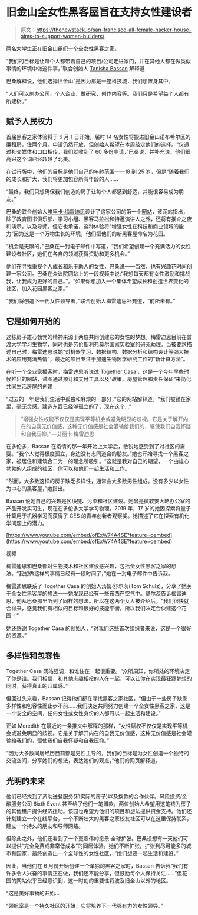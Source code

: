 # 旧金山全女性黑客屋旨在支持女性建设者

> 原文：<https://thenewstack.io/san-francisco-all-female-hacker-house-aims-to-support-women-builders/>

两名大学生正在旧金山组织一个全女性黑客之家。

“我们的目标是让每个人都带着自己的项目/公司走进家门，并在其他人都在做类似事情的环境中做这件事，”联合创始人 [Tanisha Bassan](https://www.linkedin.com/in/tanisha-bassan-b4b254141/) 解释道

巴桑解释说，他们选择旧金山“是因为那是一座科技城，我们想置身其中。

“人们可以创办公司、个人企业、做研究、创作内容等。我们只是希望每个人都有所建树。”

## 赋予人民权力

首届黑客之家体验将于 6 月 1 日开始，届时 14 名女性将搬进旧金山诺布希尔区的廉租房，住两个月。申请仍然开放，但创始人希望在本周敲定他们的选择。“仅通过社交媒体和口口相传，我们就收到了 60 多份申请，”巴桑说，并补充说，他们很高兴这个词已经超越了北美。

在试行版中，他们的目标是他们自己的年龄范围——18 到 25 岁，但是“随着我们的成长和扩大，我们将更加包容所有年龄的人……

“最终，我们只想确保我们创造的房子让每个人都感到舒适，并能很容易成为朋友。”

巴桑的联合创始人[埃里卡·梅雷迪思](https://www.linkedin.com/in/erika-meredith-0a8196190/)设计了这家公司的第一个[网站](https://www.enter-thegarden.com/)，该网站指出，除了教育图书俱乐部、学习小组、黑客马拉松和特邀演讲人之外，还将有推介之夜和演示，以及导师。但它也承诺，这种体验将“增强女性在科技和商业领域的能力”因为这是一个万物生长的环境，他们把他们的新黑客屋命名为花园。

“机会是无限的，”巴桑在一封电子邮件中写道，“我们希望创建一个充满活力的女性建设者社区，她们在各自的领域获得资助和更多机会。”

他们在寻找重视个人成长和乐于助人的女性，巴桑说——当然，也有兴趣花时间创建一家公司。巴桑在众议院网站上的一段视频中说:“我想每天都有女性激励和挑战我，让我成为更好的自己。”。“如果你想加入一个集体希望成长和创造世界变化的社区，加入花园黑客之家。”

“我们将创造下一代女性领导者，”联合创始人梅雷迪思补充道，“前所未有。”

## 它是如何开始的

这栋房子雄心勃勃的精神来源于两位共同创建它的女性的梦想。梅雷迪思目前在普渡大学学习生物学，同时也是劳伦斯利弗莫尔国家实验室的研究助理。当被要求描述自己时，梅雷迪思说她“对机器学习、数据结构、数据分析和结构设计等强大技术的应用充满热情”，最近的项目专注于加速生物医学研究工作的“新计算方法”。

在听一个企业家播客时，梅雷迪思听说过 [Together Casa](https://www.together.casa/) ，这是一个今年早些时候推出的网站，试图通过预订和支付工具以及“政策、房屋管理和责任保证”来简化共同生活房屋的创建

“过去的一年是我们生活中孤独和麻烦的一部分，”它的网站解释道。“我们被锁在家里，毫无灵感。建造东西已经够孤立的了，现在这个…”

> “增强女性权能不仅仅是实现平等机会或避免明显的歧视。它是关于解开内在的自我无价值感，这种无价值感是社会灌输给我们的，驱使我们自我怀疑和自我压抑。”—艾丽卡·梅雷迪思

在多伦多，Bassan 在疫情的那一年开始上大学后，敏锐地感受到了对社区的需要。“我个人觉得极度孤立，身边没有志同道合的朋友。”她也开始寻找一个黑客之家，被居住和建筑合二为一的理念所吸引。“这就是我对自己的期望，一个由雄心勃勃的人组成的社区，你可以和他们一起生活和工作。

“然而，大多数这样的房子缺乏多样性，通常由大多数男性组成。没有多少以女性为中心的黑客屋，”她指出。

Bassan 说她自己的兴趣是区块链、污染和社区建设。她曾是微软安大略办公室的产品开发实习生，现在在多伦多大学学习物理。2019 年，17 岁的她因探索将量子计算用于机器学习而获得了 CES 的青年创新者观察奖。她描述了它在探索有机化学问题上的潜力。

[https://www.youtube.com/embed/ofExW74A4SE?feature=oembed](https://www.youtube.com/embed/ofExW74A4SE?feature=oembed)

视频

梅雷迪思和巴桑都对生物技术和社区建设感兴趣，包括全女性黑客之家的想法。“我想做这样的事情已经有一段时间了，”她在一封电子邮件中告诉我。

梅雷迪思联系了 Together Casa 的创始人汤姆·舒尔茨(Tom Schulz)，分享了她关于全女性黑客屋的想法——她发现已经有一些东西在空气中。舒尔茨告诉梅雷迪思，他从巴桑那里听到了同样的想法。所以在这两个女人被介绍后，“我们很快就合得来，感觉我们有相似的目标和很好的技能平衡。所以我们决定合伙建这个花园！”

她还感谢 Together Casa 的创始人，“对我们这些首次组织者来说，这是一个很好的资源。”

## 多样性和包容性

Together Casa 网站强调，和谁住在一起很重要。“众所周知，你所处的环境决定了你是谁。我们相信，和其他志趣相投的人在一起，可以让你在实现最狂野梦想的同时，获得真正的归属感。”

但回过头来看，Bassan 记得他们都在寻找黑客之家社区，“但由于一些房子缺乏多样性和包容性而止步不前……我们决定共同努力创建一个全女性黑客之家，这是一个安全的空间，任何女性或女性身份的人都可以一起生活和建设。”

正如 Meredith 在最近的一条推文中解释的那样，“女性赋权不仅仅是实现平等机会或避免明显的歧视。它是关于解开内在的自我无价值感，这种无价值感是社会灌输给我们的，驱使我们自我怀疑和自我压抑。”

“因为大多数同居经历目前都是男性主导的，我们的目标是为女性创造一个独特的交流空间，分享她们的想法，表达她们的观点，”他们的网页解释道。

## 光明的未来

他们已经找到了资助送餐服务(和实际的房子)以及拨款的合作伙伴。风险投资/金融服务公司 6ixth Event 甚至给了他们一笔赠款，两位创始人希望用这笔钱为房子的其他租户提供经济援助。该园也希望为他们的项目和想法提供资金支持。他们还计划建立一个在线平台，一个不断壮大的黑客之家校友社区可以在这里保持联系，建立一个持久的朋友和导师网络。

但除此之外，他们还看到了一个更宏伟的愿景:全球扩张。巴桑设想有一天他们可以提供“完全免费或非常低成本”的同居体验。她们不断扩张，扩张到尽可能多的城市和国家，最终创造出一个全球性的女性社区，“她们想要一起生活和建设。”

因此，当他们在 6 月份开始创建一个单独的黑客之家时，Bassan 告诉我“我们有许多令人兴奋的事情正在做，我们还不能分享，但鼓励每个人保持关注……”但花园的网站似乎已经意识到，这一时刻的重要性将波及旧金山以外的地区。

“这是美好事物的开始…

“领航室是一个持久社区的开始，它将培养下一代强有力的女性领导。”

<svg xmlns:xlink="http://www.w3.org/1999/xlink" viewBox="0 0 68 31" version="1.1"><title>Group</title> <desc>Created with Sketch.</desc></svg>